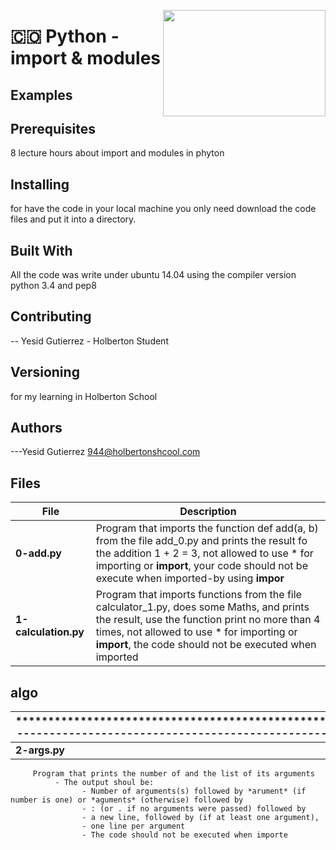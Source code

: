 <p>
<img width="260" height="170" src="https://davidjohncoleman.com/wp-djc/wp-content/uploads/2017/06/HBTN-Borderless-CMYK-Logo-Vertical-Color-Black@1200ppi-300x236.png" align="right" >
</p>





# :colombia: Python - import & modules
## Examples                                                                     
## Prerequisites
8 lecture hours about import and modules in phyton                                       
## Installing

for have the code in your local machine you only need download the code files and put it into a directory.
## Built With

All the code was write under ubuntu 14.04 using the compiler version            
python 3.4 and pep8                                                             

## Contributing

-- Yesid Gutierrez - Holberton Student                                          

## Versioning
for my learning in Holberton School

## Authors

---Yesid Gutierrez  944@holbertonshcool.com                                    
                                                                               
## Files

|         File            |             Description                  |
| ------------------------| ---------------------------------------- |
| **0-add.py** | Program that imports the function def add(a, b) from the file add_0.py and prints the result fo the addition 1 + 2 = 3, not allowed to use * for importing or __import__, your code should not be execute when imported-by using __impor__|
| **1-calculation.py** | Program that imports functions from the file calculator_1.py, does some Maths, and prints the result, use the function print no more than 4 times, not allowed to use * for importing or __import__, the code should not be executed when imported|
## algo
|***************************************************************************file-------------------------------------------------------------------------------|
|----------------------------------------------------------------------------- |
|                             **2-args.py**                                    |
		 Program that prints the number of and the list of its arguments
		 	  - The output shoul be:
			      	- Number of arguments(s) followed by *arument* (if number is one) or *aguments* (otherwise) followed by   
			      	- : (or . if no arguments were passed) followed by
			      	- a new line, followed by (if at least one argument),
			      	- one line per argument
			       	- The code should not be executed when importe
